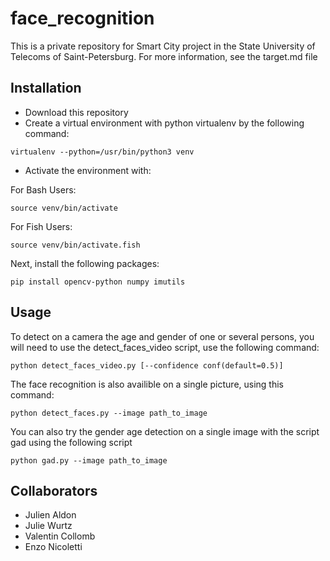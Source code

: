 # face_recognition
This is a private repository for Smart City project in the State University of Telecoms of Saint-Petersburg. For more information, see the target.md file

## Installation
* Download this repository
* Create a virtual environment with python virtualenv by the following command:
    
```
virtualenv --python=/usr/bin/python3 venv
```
* Activate the environment with:
 
For Bash Users:
```
source venv/bin/activate
```

For Fish Users:
 ```
 source venv/bin/activate.fish
 ```

 Next, install the following packages:
 ```
 pip install opencv-python numpy imutils
 ```

## Usage

To detect on a camera the age and gender of one or several persons, you will need to use the detect_faces_video script, use the following command:
```
python detect_faces_video.py [--confidence conf(default=0.5)]
```

The face recognition is also availible on a single picture, using this command:
```
python detect_faces.py --image path_to_image
```

You can also try the gender age detection on a single image with the script gad using the following script
```
python gad.py --image path_to_image
```

## Collaborators
* Julien Aldon
* Julie Wurtz
* Valentin Collomb
* Enzo Nicoletti